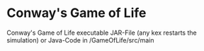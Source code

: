 # Conway's Game of Life
Conway's Game of Life executable JAR-File (any kex restarts the simulation) or Java-Code in /GameOfLife/src/main
